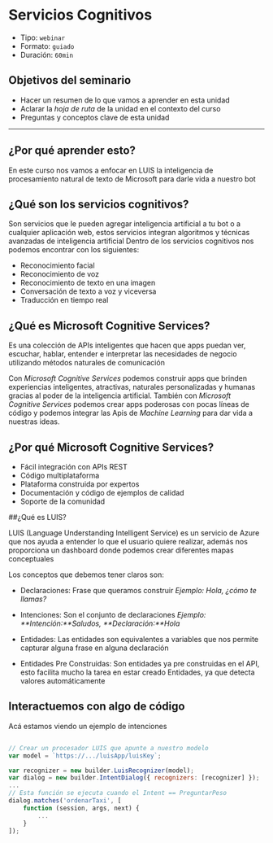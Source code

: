 # Servicios Cognitivos

* Tipo: `webinar`
* Formato: `guiado`
* Duración: `60min`

## Objetivos del seminario

* Hacer un resumen de lo que vamos a aprender en esta unidad
* Aclarar la _hoja de ruta_ de la unidad en el contexto del curso
* Preguntas y conceptos clave de esta unidad

***

## ¿Por qué aprender esto?

En este curso nos vamos a enfocar en LUIS la inteligencia de procesamiento natural de texto de Microsoft para darle vida a nuestro bot

## ¿Qué son los servicios cognitivos?

Son servicios que le pueden agregar inteligencia artificial a tu bot o a cualquier aplicación web, estos servicios integran algoritmos y técnicas avanzadas de inteligencia artificial
Dentro de los servicios cognitivos nos podemos encontrar con los siguientes:

* Reconocimiento facial
* Reconocimiento de voz
* Reconocimiento de texto en una imagen
* Conversación de texto a voz y viceversa
* Traducción en tiempo real

## ¿Qué es Microsoft Cognitive Services?

Es una colección de APIs inteligentes que hacen que apps puedan ver, escuchar, hablar, entender e interpretar las necesidades de negocio utilizando métodos naturales de comunicación

Con _Microsoft Cognitive Services_ podemos construir apps que brinden experiencias inteligentes, atractivas, naturales personalizadas y humanas gracias al poder de la inteligencia artificial.
También con _Microsoft Cognitive Services_ podemos crear apps poderosas con pocas líneas de código y podemos integrar las Apis de _Machine Learning_ para dar vida a nuestras ideas.

## ¿Por qué Microsoft Cognitive Services?

* Fácil integración con APIs REST
* Código multiplataforma
* Plataforma construida por expertos
* Documentación y código de ejemplos de calidad
* Soporte de la comunidad

##¿Qué es LUIS?

LUIS (Language Understanding Intelligent Service) es un servicio de Azure que nos ayuda a entender lo que el usuario quiere realizar, además nos proporciona un dashboard donde podemos crear diferentes mapas conceptuales

Los conceptos que debemos tener claros son:

* Declaraciones: Frase que queramos construir
_Ejemplo: Hola, ¿cómo te llamas?_

* Intenciones: Son el conjunto de declaraciones
_Ejemplo: **Intención:**Saludos, **Declaración:**Hola_
* Entidades: Las entidades son equivalentes a variables que nos permite capturar alguna frase en alguna declaración
* Entidades Pre Construidas: Son entidades ya pre construidas en el API, esto facilita mucho la tarea en estar creado Entidades, ya que detecta valores automáticamente

## Interactuemos con algo de código

Acá estamos viendo un ejemplo de intenciones

```js

// Crear un procesador LUIS que apunte a nuestro modelo
var model = `https://.../luisApp/luisKey`;

var recognizer = new builder.LuisRecognizer(model);
var dialog = new builder.IntentDialog({ recognizers: [recognizer] });
...
// Esta función se ejecuta cuando el Intent == PreguntarPeso
dialog.matches('ordenarTaxi', [
	function (session, args, next) {
		...
	}
]);
```


